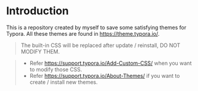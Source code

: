# Introduction

This is a repository created by myself to save some satisfying themes for Typora. All these themes are found in https://theme.typora.io/.

> The built-in CSS will be replaced after update / reinstall, DO NOT MODIFY THEM.

> - Refer https://support.typora.io/Add-Custom-CSS/ when you want to modify those CSS.
> - Refer https://support.typora.io/About-Themes/ if you want to create / install new themes.
